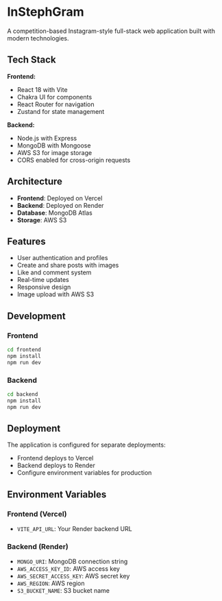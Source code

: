 # InStephGram

A competition-based Instagram-style full-stack web application built with modern technologies.

## Tech Stack

**Frontend:**
- React 18 with Vite
- Chakra UI for components
- React Router for navigation
- Zustand for state management

**Backend:**
- Node.js with Express
- MongoDB with Mongoose
- AWS S3 for image storage
- CORS enabled for cross-origin requests

## Architecture

- **Frontend**: Deployed on Vercel
- **Backend**: Deployed on Render
- **Database**: MongoDB Atlas
- **Storage**: AWS S3

## Features

- User authentication and profiles
- Create and share posts with images
- Like and comment system
- Real-time updates
- Responsive design
- Image upload with AWS S3

## Development

### Frontend
```bash
cd frontend
npm install
npm run dev
```

### Backend
```bash
cd backend
npm install
npm run dev
```

## Deployment

The application is configured for separate deployments:
- Frontend deploys to Vercel
- Backend deploys to Render
- Configure environment variables for production

## Environment Variables

### Frontend (Vercel)
- `VITE_API_URL`: Your Render backend URL

### Backend (Render)
- `MONGO_URI`: MongoDB connection string
- `AWS_ACCESS_KEY_ID`: AWS access key
- `AWS_SECRET_ACCESS_KEY`: AWS secret key
- `AWS_REGION`: AWS region
- `S3_BUCKET_NAME`: S3 bucket name
